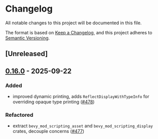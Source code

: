 # Changelog

All notable changes to this project will be documented in this file.

The format is based on [Keep a Changelog](https://keepachangelog.com/en/1.0.0/),
and this project adheres to [Semantic Versioning](https://semver.org/spec/v2.0.0.html).

## [Unreleased]

## [0.16.0](https://github.com/makspll/bevy_mod_scripting/compare/bevy_gltf_bms_bindings-v0.15.1...bevy_gltf_bms_bindings-v0.16.0) - 2025-09-22

### Added

- improved dynamic printing, adds `ReflectDisplayWithTypeInfo` for overriding opaque type printing ([#478](https://github.com/makspll/bevy_mod_scripting/pull/478))

### Refactored

- extract `bevy_mod_scripting_asset` and `bevy_mod_scripting_display` crates, decouple concerns ([#477](https://github.com/makspll/bevy_mod_scripting/pull/477))
